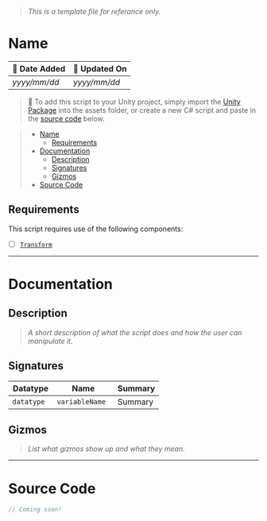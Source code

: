 > *This is a template file for referance only.*
# Name

| 📆 Date Added | 📆 Updated On |
|-|-|
|*yyyy/mm/dd*|*yyyy/mm/dd*|

> :paperclip: To add this script to your Unity project, simply import the [Unity Package](./) into the assets folder, or create a new C# script and paste in the [source code](./specs.md#source-code) below.

> - [Name](#name)
>   - [Requirements](#requirements)
> - [Documentation](#documentation)
>   - [Description](#description)
>   - [Signatures](#signatures)
>   - [Gizmos](#gizmos)
> - [Source Code](#source-code)
## Requirements

This script requires use of the following components:
- [ ] [`Transform`](https://docs.unity3d.com/ScriptReference/Transform.html)

---
# Documentation

## Description
> *A short description of what the script does and how the user can manipulate it.*

## Signatures
| Datatype | Name | Summary |
|-|-|-|
| `datatype ` | `variableName ` | Summary |
## Gizmos

> *List what gizmos show up and what they mean.*

---
# Source Code
``` cs
// Coming soon!
```
